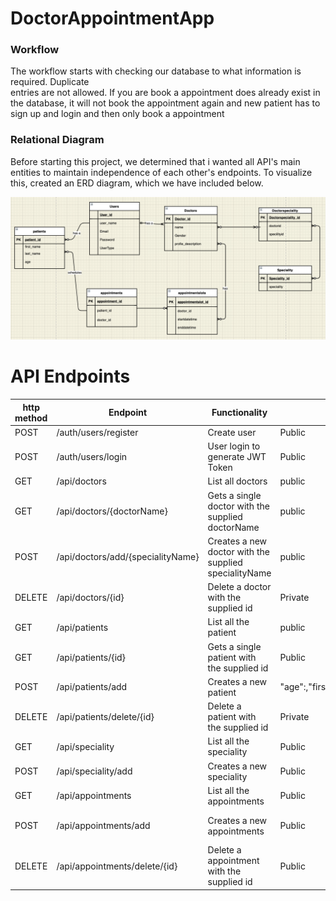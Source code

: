 # DoctorAppointmentApp


### Workflow

The workflow starts with checking our database to what information is required. Duplicate  
entries are not allowed. If you are  book  a appointment does  already exist in the database, it will not book the appointment again and new patient has to sign up and login and then only book a appointment

### Relational Diagram

Before starting this project, we determined that i wanted all API's main entities to  maintain independence of each other's endpoints. To visualize this, created  an ERD diagram, which we have included below.

![plot](images/ERDdiagram.png)

# API Endpoints
| http method |Endpoint |Functionality| Access|  Body  |  
| ------ | ------ | ------ | ------ | ------ |
|POST| /auth/users/register  |  Create user | Public  | "userName", "emailAddress", "password" |
|POST| /auth/users/login |  User login to generate JWT Token | Public  | "userName" , "password" |
|GET| /api/doctors  |  List all doctors | public  | - |
|GET|  /api/doctors/{doctorName}  |  Gets a single doctor with the supplied doctorName | public  | - |
|POST| /api/doctors/add/{specialityName}|Creates a new doctor with the supplied specialityName|public |"name": "","gender": "","npiNumber": "" |
|DELETE| /api/doctors/{id}|Delete a doctor with the supplied id |Private | -|
|GET| /api/patients | List all the patient |public | - |
|GET| /api/patients/{id}|Gets a single patient with the supplied id |Public |-|
|POST| /api/patients/add|Creates a new patient |"age":,"firstName":"","lastName":""|
|DELETE| /api/patients/delete/{id}|Delete a patient with the supplied id |Private |- |
|GET| /api/speciality|List all the speciality |Public |- |
|POST| /api/speciality/add|Creates a new speciality |Public | "specialityName":"" |
|GET| /api/appointments|List all the appointments |Public | -|
|POST| /api/appointments/add|Creates a new appointments|Public| "doctorId":,"patientId":,"appointmentDate": "2021-07-03","startTime": "01:40","endTime": "01:40"|
|DELETE| /api/appointments/delete/{id}|Delete a appointment with the supplied id |Public|-|
